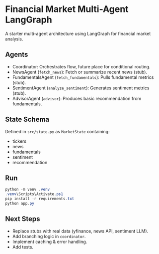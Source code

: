 # Financial Market Multi-Agent LangGraph

A starter multi-agent architecture using LangGraph for financial market analysis.

## Agents
- Coordinator: Orchestrates flow, future place for conditional routing.
- NewsAgent (`fetch_news`): Fetch or summarize recent news (stub).
- FundamentalsAgent (`fetch_fundamentals`): Pulls fundamental metrics (stub).
- SentimentAgent (`analyze_sentiment`): Generates sentiment metrics (stub).
- AdvisorAgent (`advisor`): Produces basic recommendation from fundamentals.

## State Schema
Defined in `src/state.py` as `MarketState` containing:
- tickers
- news
- fundamentals
- sentiment
- recommendation

## Run
```powershell
python -m venv .venv
.venv\Scripts\Activate.ps1
pip install -r requirements.txt
python app.py
```

## Next Steps
- Replace stubs with real data (yfinance, news API, sentiment LLM).
- Add branching logic in `coordinator`.
- Implement caching & error handling.
- Add tests.
